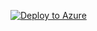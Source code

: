 [![Deploy to Azure](https://aka.ms/deploytoazurebutton)](https://portal.azure.com/#create/Microsoft.Template/uri/https%3A%2F%2Fraw.githubusercontent.com%2Fpstephenson02%2Fbranch-hero%2Fmain%2Fazuredeploy.arm.json)